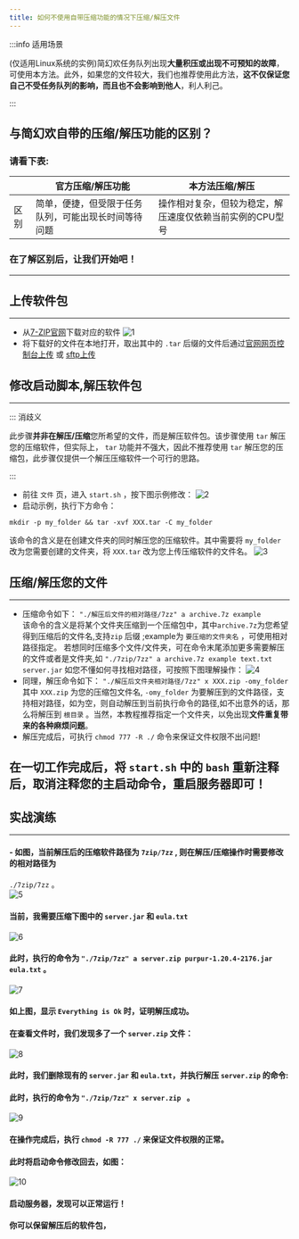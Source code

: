 ```yaml
---
title: 如何不使用自带压缩功能的情况下压缩/解压文件
---
```


:::info 适用场景
     
(仅适用Linux系统的实例)简幻欢任务队列出现**大量积压或出现不可预知的故障**，可使用本方法。此外，如果您的文件较大，我们也推荐使用此方法，**这不仅保证您自己不受任务队列的影响，而且也不会影响到他人**，利人利己。
     
:::
##  与简幻欢自带的压缩/解压功能的区别？
### 请看下表:

|  | 官方压缩/解压功能 | 本方法压缩/解压 |
|---|---|---|
| 区别 | 简单，便捷，但受限于任务队列，可能出现长时间等待问题 | 操作相对复杂，但较为稳定，解压速度仅依赖当前实例的CPU型号 |

### 在了解区别后，让我们开始吧！
___
## 上传软件包
----------
 - 从[7-ZIP官网](https://www.7-zip.org/download.html)下载对应的软件
 ![1](/img/pages/Advancedoperations/zipinstartsh-1.png)
 - 将下载好的文件在本地打开，取出其中的 `.tar` 后缀的文件后通过[官网网页控制台上传](../11-upload.md) 或 [sftp上传](../30-sftp.md)
   
## 修改启动脚本,解压软件包
--------
::: 消歧义
   
此步骤**并非在解压/压缩**您所希望的文件，而是解压软件包。该步骤使用 `tar` 解压您的压缩软件，但实际上， `tar` 功能并不强大，因此不推荐使用 `tar` 解压您的压缩包，此步骤仅提供一个解压压缩软件一个可行的思路。

:::
 - 前往 `文件` 页，进入 `start.sh` ，按下图示例修改：
 ![2](/img/pages/Advancedoperations/zipinstartsh-2.png)
 - 启动示例，执行下方命令：
 ```
 mkdir -p my_folder && tar -xvf XXX.tar -C my_folder
 ```
该命令的含义是在创建文件夹的同时解压您的压缩软件。其中需要将 `my_folder` 改为您需要创建的文件夹，将 `XXX.tar` 改为您上传压缩软件的文件名。
 ![3](/img/pages/Advancedoperations/zipinstartsh-3.png)

## 压缩/解压您的文件
---------
 - 压缩命令如下：
 `"./解压后文件的相对路径/7zz" a archive.7z example`   
 该命令的含义是将某个文件夹压缩到一个压缩包中，其中`archive.7z`为您希望得到压缩后的文件名,支持`zip` 后缀 ;example为 `要压缩的文件夹名` ，可使用相对路径指定。
 若想同时压缩多个文件/文件夹，可在命令末尾添加更多需要解压的文件或者是文件夹,如 `"./7zip/7zz" a archive.7z example text.txt server.jar`
 如您不懂如何寻找相对路径，可按照下图理解操作：
 ![4](/img/pages/Advancedoperations/zipinstartsh-4.png)
 - 同理，解压命令如下：
 ` "./解压后文件夹相对路径/7zz" x XXX.zip -omy_folder  `
 其中 `XXX.zip` 为您的压缩包文件名, ` -omy_folder ` 为要解压到的文件路径，支持相对路径，如为空，则自动解压到当前执行命令的路径,如不出意外的话，那么将解压到 `根目录` 。当然，本教程推荐指定一个文件夹，以免出现**文件重复带来的各种麻烦问题**。
- 解压完成后，可执行 `chmod 777 -R ./` 命令来保证文件权限不出问题!

 ## 在一切工作完成后，将 `start.sh` 中的 `bash` 重新注释后，取消注释您的主启动命令，重启服务器即可！
    
## 实战演练   
---------   
#### - 如图，当前解压后的压缩软件路径为 `7zip/7zz` , 则在解压/压缩操作时需要修改的相对路径为
`./7zip/7zz` 。      
 ![5](/img/pages/Advancedoperations/zipinstartsh-5.png)     
#### 当前，我需要压缩下图中的 `server.jar` 和 `eula.txt`     
 ![6](/img/pages/Advancedoperations/zipinstartsh-6.png)     
 #### 此时，执行的命令为 ` "./7zip/7zz" a server.zip purpur-1.20.4-2176.jar eula.txt ` 。      
 ![7](/img/pages/Advancedoperations/zipinstartsh-7.png)     
 #### 如上图，显示 ` Everything is Ok ` 时，证明解压成功。     
 #### 在查看文件时，我们发现多了一个 `server.zip` 文件：     
 ![8](/img/pages/Advancedoperations/zipinstartsh-8.png)       
 #### 此时，我们删除现有的 `server.jar` 和 `eula.txt`，并执行解压 `server.zip` 的命令:
 #### 此时，执行的命令为 ` "./7zip/7zz" x server.zip  ` 。
 ![9](/img/pages/Advancedoperations/zipinstartsh-9.png)     
 #### 在操作完成后，执行 `chmod -R 777 ./` 来保证文件权限的正常。    
 #### 此时将启动命令修改回去，如图：       
 ![10](/img/pages/Advancedoperations/zipinstartsh-10.png)      
 #### 启动服务器，发现可以正常运行！       
 #### 你可以保留解压后的软件包，
